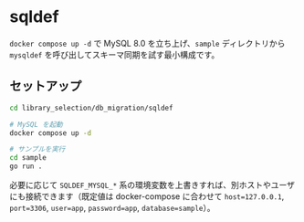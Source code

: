 # sqldef

`docker compose up -d` で MySQL 8.0 を立ち上げ、`sample` ディレクトリから `mysqldef` を呼び出してスキーマ同期を試す最小構成です。

## セットアップ

```bash
cd library_selection/db_migration/sqldef

# MySQL を起動
docker compose up -d

# サンプルを実行
cd sample
go run .
```

必要に応じて `SQLDEF_MYSQL_*` 系の環境変数を上書きすれば、別ホストやユーザにも接続できます（既定値は docker-compose に合わせて `host=127.0.0.1`, `port=3306`, `user=app`, `password=app`, `database=sample`）。
